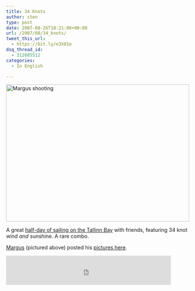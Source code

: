 ```yaml
---
title: 34 Knots
author: sten
type: post
date: 2007-08-26T10:21:00+00:00
url: /2007/08/34_knots/
tweet_this_url:
  - https://bit.ly/e3X01e
dsq_thread_id:
  - 312685512
categories:
  - In English

---
```

[<img src="http://farm2.static.flickr.com/1349/1239177194_db0c5ab3df.jpg" width="500" height="375" alt="Margus shooting" />][1]
  
A great [half-day of sailing on the Tallinn Bay][2] with friends, featuring 34 knot wind _and_ sunshine. A rare combo.
  
[Margus][3] (pictured above) posted his [pictures here][4].

<iframe src="http://www.facebook.com/plugins/like.php?href=http%3A%2F%2Fsten.tamkivi.com%2F2007%2F08%2F34_knots%2F&layout=standard&show_faces=true&width=450&action=like&colorscheme=light&height=80" scrolling="no" frameborder="0" style="border:none; overflow:hidden; width:450px; height:80px;" allowTransparency="true"></iframe>

 [1]: http://www.flickr.com/photos/seikatsu/1239177194/ "Photo Sharing"
 [2]: http://www.sailing.ee
 [3]: http://uudam.blogspot.com/
 [4]: http://www.mustvalge.com/34/photos